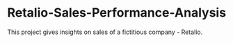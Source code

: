 # Retalio-Sales-Performance-Analysis
This project gives insights on sales of a fictitious company - Retalio.
